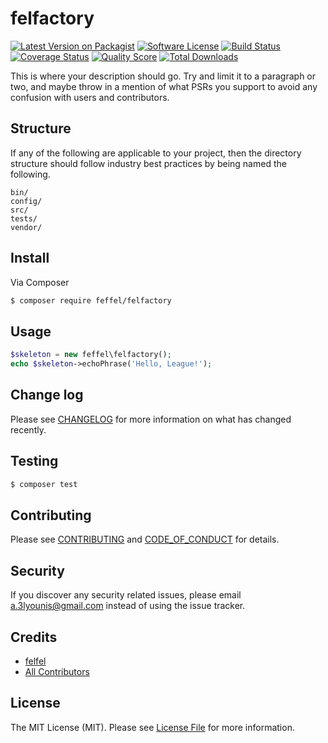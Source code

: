 # felfactory

[![Latest Version on Packagist][ico-version]][link-packagist]
[![Software License][ico-license]](LICENSE.md)
[![Build Status][ico-travis]][link-travis]
[![Coverage Status][ico-scrutinizer]][link-scrutinizer]
[![Quality Score][ico-code-quality]][link-code-quality]
[![Total Downloads][ico-downloads]][link-downloads]

This is where your description should go. Try and limit it to a paragraph or two, and maybe throw in a mention of what
PSRs you support to avoid any confusion with users and contributors.

## Structure

If any of the following are applicable to your project, then the directory structure should follow industry best practices by being named the following.

```
bin/        
config/
src/
tests/
vendor/
```


## Install

Via Composer

``` bash
$ composer require feffel/felfactory
```

## Usage

``` php
$skeleton = new feffel\felfactory();
echo $skeleton->echoPhrase('Hello, League!');
```

## Change log

Please see [CHANGELOG](CHANGELOG.md) for more information on what has changed recently.

## Testing

``` bash
$ composer test
```

## Contributing

Please see [CONTRIBUTING](CONTRIBUTING.md) and [CODE_OF_CONDUCT](CODE_OF_CONDUCT.md) for details.

## Security

If you discover any security related issues, please email a.3lyounis@gmail.com instead of using the issue tracker.

## Credits

- [felfel][link-author]
- [All Contributors][link-contributors]

## License

The MIT License (MIT). Please see [License File](LICENSE.md) for more information.

[ico-version]: https://img.shields.io/packagist/v/feffel/felfactory.svg?style=flat-square
[ico-license]: https://img.shields.io/badge/license-MIT-brightgreen.svg?style=flat-square
[ico-travis]: https://img.shields.io/travis/com/feffel/felfactory/master.svg?style=flat-square
[ico-scrutinizer]: https://img.shields.io/scrutinizer/coverage/g/feffel/felfactory.svg?style=flat-square
[ico-code-quality]: https://img.shields.io/scrutinizer/g/feffel/felfactory.svg?style=flat-square
[ico-downloads]: https://img.shields.io/packagist/dt/feffel/felfactory.svg?style=flat-square

[link-packagist]: https://packagist.org/packages/feffel/felfactory
[link-travis]: https://travis-ci.com/feffel/felfactory
[link-scrutinizer]: https://scrutinizer-ci.com/g/feffel/felfactory/code-structure
[link-code-quality]: https://scrutinizer-ci.com/g/feffel/felfactory
[link-downloads]: https://packagist.org/packages/feffel/felfactory
[link-author]: https://github.com/feffel
[link-contributors]: ../../contributors

